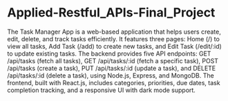 # Applied-Restful_APIs-Final_Project

The Task Manager App is a web-based application that helps users create, edit, delete, and track tasks efficiently. It features three pages: Home (/) to view all tasks, Add Task (/add) to create new tasks, and Edit Task (/edit/:id) to update existing tasks. The backend provides five API endpoints: GET /api/tasks (fetch all tasks), GET /api/tasks/:id (fetch a specific task), POST /api/tasks (create a task), PUT /api/tasks/:id (update a task), and DELETE /api/tasks/:id (delete a task), using Node.js, Express, and MongoDB. The frontend, built with React.js, includes categories, priorities, due dates, task completion tracking, and a responsive UI with dark mode support.

